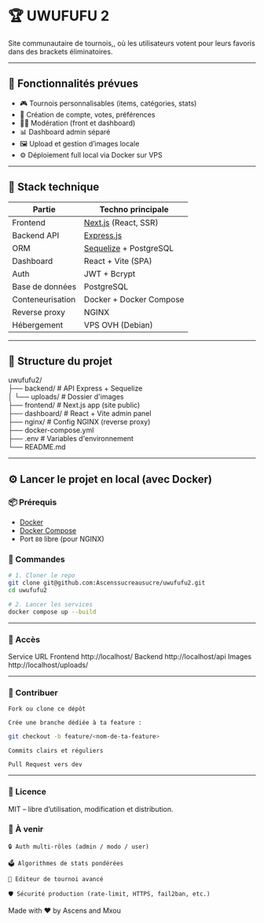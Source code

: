 # 🏆 UWUFUFU 2

Site communautaire de tournois,, où les utilisateurs votent pour leurs favoris dans des brackets éliminatoires.

---

## 🚀 Fonctionnalités prévues

- 🎮 Tournois personnalisables (items, catégories, stats)
- 👥 Création de compte, votes, préférences
- 🧑‍⚖️ Modération (front et dashboard)
- 📊 Dashboard admin séparé
- 🖼️ Upload et gestion d’images locale
- ⚙️ Déploiement full local via Docker sur VPS

---

## 🧱 Stack technique

| Partie           | Techno principale                                |  
| ---------------- | ------------------------------------------------ |  
| Frontend         | [Next.js](https://nextjs.org/) (React, SSR)      |  
| Backend API      | [Express.js](https://expressjs.com/)             |  
| ORM              | [Sequelize](https://sequelize.org/) + PostgreSQL |  
| Dashboard        | React + Vite (SPA)                               |  
| Auth             | JWT + Bcrypt                                     |  
| Base de données  | PostgreSQL                                       |  
| Conteneurisation | Docker + Docker Compose                          |  
| Reverse proxy    | NGINX                                            |  
| Hébergement      | VPS OVH (Debian)                                 |  

---

## 📁 Structure du projet

uwufufu2/  
├── backend/ # API Express + Sequelize  
│ └── uploads/ # Dossier d'images  
├── frontend/ # Next.js app (site public)  
├── dashboard/ # React + Vite admin panel  
├── nginx/ # Config NGINX (reverse proxy)  
├── docker-compose.yml  
├── .env # Variables d'environnement  
└── README.md  

---

## ⚙️ Lancer le projet en local (avec Docker)

### 📦 Prérequis

- [Docker](https://docs.docker.com/get-docker/)
- [Docker Compose](https://docs.docker.com/compose/)
- Port `80` libre (pour NGINX)

### 🏁 Commandes

```bash
# 1. Cloner le repo
git clone git@github.com:Ascenssucreausucre/uwufufu2.git
cd uwufufu2

# 2. Lancer les services
docker compose up --build
```

---

### 📍 Accès

Service URL
Frontend http://localhost/
Backend http://localhost/api
Images http://localhost/uploads/

---

### 🌱 Contribuer

    Fork ou clone ce dépôt

    Crée une branche dédiée à ta feature :

```bash
git checkout -b feature/<nom-de-ta-feature>
```

    Commits clairs et réguliers

    Pull Request vers dev

---

### 📜 Licence

MIT – libre d’utilisation, modification et distribution.

### 🧠 À venir

    🔒 Auth multi-rôles (admin / modo / user)

    🗳️ Algorithmes de stats pondérées

    🎨 Editeur de tournoi avancé

    🛡️ Sécurité production (rate-limit, HTTPS, fail2ban, etc.)

Made with ❤️ by Ascens and Mxou
